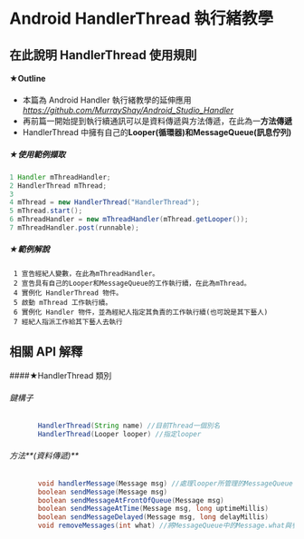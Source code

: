 Android HandlerThread 執行緒教學
========================================
在此說明 HandlerThread 使用規則
---------------------------------
#### ★Outline
* 本篇為 Android Handler 執行緒教學的延伸應用  *<https://github.com/MurrayShay/Android_Studio_Handler> <br/>*
* 再前篇一開始提到執行續通訊可以是資料傳遞與方法傳遞，在此為一**方法傳遞**
* HandlerThread 中擁有自己的**Looper(循環器)**和**MessageQueue(訊息佇列)**

##### ★使用範例擷取
 ``` Java
 1 Handler mThreadHandler;
 2 HandlerThread mThread;
 3 
 4 mThread = new HandlerThread("HandlerThread");
 5 mThread.start();
 6 mThreadHandler = new mThreadHandler(mThread.getLooper());
 7 mThreadHandler.post(runnable);
 ```

##### ★範例解說
     1 宣告經紀人變數，在此為mThreadHandler。
     2 宣告具有自己的Looper和MessageQueue的工作執行續，在此為mThread。
     4 實例化 HandlerThread 物件。
     5 啟動 mThread 工作執行續。
     6 實例化 Handler 物件，並為經紀人指定其負責的工作執行續(也可說是其下藝人)
     7 經紀人指派工作給其下藝人去執行
     
相關 API 解釋
---------------------------------
####★HandlerThread 類別
###### 鍵構子
``` JAVA
       HandlerThread(String name) //目前Thread一個別名
       HandlerThread(Looper looper) //指定looper
```
###### 方法**(資料傳遞)**
``` JAVA
       void handlerMessage(Message msg) //處理looper所管理的MessageQueue
       boolean sendMessage(Message msg)
       boolean sendMessageAtFrontOfQueue(Message msg)
       boolean sendMessageAtTime(Message msg, long uptimeMillis)
       boolean sendMessageDelayed(Message msg, long delayMillis)
       void removeMessages(int what) //將MessageQueue中的Message.what與參數what相符的訊息移除
```
